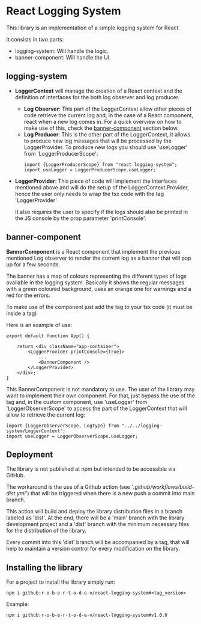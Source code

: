 # React Logging System

This library is an implementation of a simple logging system for React.

It consists in two parts:
- logging-system: Will handle the logic.
- banner-component: Will handle the UI.

## logging-system
- __LoggerContext__ will manage the creation of a React context and the
  definition of interfaces for the both log observer and log producer.
  - __Log Observer__: This part of the LoggerContext allow other pieces
    of code retrieve the current log and, in the case of a React
    component, react when a new log comes in. For a quick overview on
    how to make use of this, check the [banner-component](#banner-component)
    section below.
  - __Log Producer__: This is the other part of the LoggerContext, it
    allows to produce new log messages that will be processed by the
    LoggerProvider. To produce new logs you should use 'useLogger' from
    'LoggerProducerScope':
    ```
    import {LoggerProducerScope} from "react-logging-system";
    import useLogger = LoggerProducerScope.useLogger;
    ```
- __LoggerProvider__: This piece of code will implement the interfaces
  mentioned above and will do the setup of the LoggerContext.Provider,
  hence the user only needs to wrap the tsx code with the tag 'LoggerProvider'

  It also requires the user to specify if the logs should also be printed
  in the JS console by the prop parameter 'printConsole'.

## banner-component
__BannerComponent__ is a React component that implement the previous
mentioned Log observer to render the current log as a banner that
will pop up for a few seconds.

The banner has a map of colours representing the different types of
logs available in the logging system. Basically it shows the regular
messages with a green coloured background, uses an orange one for
warnings and a red for the errors.

To make use of the component just add the tag <BannerComponent/> to
your tsx code (it must be inside a <LoggerProvider> tag)

Here is an example of use:
```
export default function App() {

    return <div className="app-container">
        <LoggerProvider printConsole={true}>
            ...
            <BannerComponent />
        </LoggerProvider>
    </div>;
}
```

This BannerComponent is not mandatory to use. The user of the library
may want to implement their own component. For that, just bypass the
use of the <BannerComponent /> tag and, in the custom component, use
'useLogger' from 'LoggerObserverScope' to access the part of the
LoggerContext that will allow to retrieve the current log:
```
import {LoggerObserverScope, LogType} from "../../logging-system/LoggerContext";
import useLogger = LoggerObserverScope.useLogger;
```

## Deployment
The library is not published at npm but intended to be accessible via
GitHub.

The workaround is the use of a Github action (see '_.github/workflows/build-dist.yml_')
that will be triggered when there is a new push a commit into main branch.

This action will build and deploy the library distribution files in a
branch labeled as 'dist'. At the end, there will be a 'main' branch with
the library development project and a 'dist' branch with the minimum
necessary files for the distribution of the library.

Every commit into this 'dist' branch will be accompanied by a tag, that will
help to maintain a version control for every modification on the library.

## Installing the library

For a project to install the library simply run:
```
npm i github:r-o-b-e-r-t-o-d-e-v/react-logging-system#<tag_version>
```

Example:
```
npm i github:r-o-b-e-r-t-o-d-e-v/react-logging-system#v1.0.0
```
